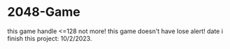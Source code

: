 # 2048-Game
this game handle <=128 not more!
this game doesn't have lose alert!
date i finish this project: 10/2/2023.

